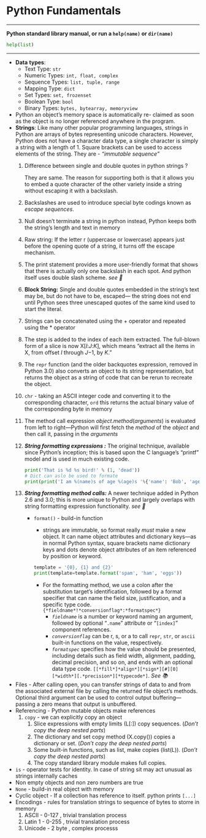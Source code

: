 # Python Fundamentals

---


**Python standard library manual, or run a `help(name)` or `dir(name)`**

```python
help(list)
```

---

- **Data** **types**:
    - Text Type: `str`
    - Numeric Types: `int, float, complex`
    - Sequence Types: `list, tuple, range`
    - Mapping Type: `dict`
    - Set Types: `set, frozenset`
    - Boolean Type: `bool`
    - Binary Types: `bytes, bytearray, memoryview`
- Python an object’s memory space is automatically re- claimed as soon as the object is no longer referenced anywhere in the program.
- **Strings**: Like many other popular programming languages, strings in Python are arrays of bytes representing unicode characters. However, Python does not have a character data type, a single character is simply a string with a length of 1. Square brackets can be used to access elements of the string. They are - *“immutable sequence”*
    1. Difference between single and double quotes in python strings ?
        
        They are same. The reason for supporting both is that it allows you to embed a quote character of the
        other variety inside a string without escaping it with a backslash.
        
    2. Backslashes are used to introduce special byte codings known as *escape sequences*.
    3. Null doesn’t terminate a string in python instead, Python keeps both the string’s length and text in memory
    4. Raw string: If the letter r (uppercase or lowercase) appears just before the opening quote of a string, it turns off the escape mechanism. 
    5. The print statement provides a more user-friendly format that shows that there is actually only one backslash in each spot. And python itself uses double slash scheme. *see 📝* 
    6. **Block String:** Single and double quotes embedded in the string’s text may be, but do not have to be, escaped— the string does not end until Python sees three unescaped quotes of the same kind used to start the literal.
    7. Strings can be concatenated using the + operator and repeated using the * operator
    8. The step is added to the index of each item extracted. The full-blown form of a slice is now X[*I*:*J*:*K*], which means “extract all the items in X, from offset *I* through *J*−1, by *K*.”
    9. The `repr` function (and the older backquotes expression, removed in Python 3.0) also converts an object to its string representation, but returns the object as a string of code that can be rerun to recreate the object.
    10. `chr` - taking an ASCII integer code and converting it to the corresponding character, `ord` this returns the actual binary value of the corresponding byte in memory
    11. The method call expression *object*.*method*(*arguments*) is evaluated from left to right—Python will first fetch the *method* of the *object* and then call it, passing in the *arguments*
    12. ***String formatting expressions :*** The original technique, available since Python’s inception; this is based upon the C language’s “printf” model and is used in much existing code.
        
        ```python
        print('That is %d %s bird!' % (1, 'dead'))
        # Dict can aslo be used to formate
        print(print('I am %(name)s of age %(age)s '%{'name': 'Bob', 'age': 40})
        ```
        
    13. ***String formatting method calls:*** A newer technique added in Python 2.6 and 3.0; this is more unique to Python and largely overlaps with string formatting expression functionality. *see 📝* 
        - `format()` - build-in function
            - strings are immutable, so format really *must* make a new object. It can name object attributes and dictionary keys—as in normal Python syntax, square brackets name dictionary keys and dots denote object attributes of an item referenced by position or keyword.
            
            ```python
            template = '{0}, {1} and {2}'
            print(template=template.format('spam', 'ham', 'eggs'))
            ```
            
            - For the formatting method, we use a colon after the substitution target’s identification, followed by a format specifier that can name the field size, justification, and a specific type code. `{*fieldname*!*conversionflag*:*formatspec*}`
                - *`fieldname`* is a number or keyword naming an argument, followed by optional “`.name`” attribute or “`[index]`” component references.
                - *`conversionflag`* can be r, s, or a to call `repr`, `str`, or `ascii` built-in functions on the
                value, respectively.
                - *`formatspec`* specifies how the value should be presented, including details such as field width, alignment, padding, decimal precision, and so on, and ends with an optional data type code. `[[*fill*]*align*][*sign*][#][0][*width*][.*precision*][*typecode*]`. *See 📚*
- Files - After calling open, you can transfer strings of data to and from the associated external file by calling the returned file object’s methods. Optional third argument can be used to control output buffering—passing a zero means that output is unbuffered.
- Referencing - Python mutable objects make references
    1. `copy` -  we can explicitly  copy an object
        1. Slice expressions with empty limits (L[:]) copy sequences. (*Don’t copy the deep nested parts*)
        2. The dictionary and set copy method (X.copy()) copies a dictionary or set. (*Don’t copy the deep nested parts*)
        3. Some built-in functions, such as list, make copies (list(L)). (*Don’t copy the deep nested parts*)
        4. The copy standard library module makes full copies.
- `is` - operator tests for identity. In case of string sit may act unusual as strings internally caches
- Non empty objects and non zero numbers are true
- `None` - build-in real object with memory
- Cyclic object - If a collection has reference to itself. python prints `[...]`
- Encodings - rules for translation strings to sequence of bytes to storre in memory
    1. ASCII - 0-127 , trivial translation process
    2. Latin 1  - 0-255 ,  trivial translation process
    3. Unicode - 2 byte , complex processs